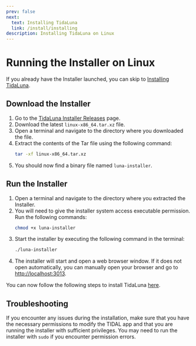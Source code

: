 ```yaml
---
prev: false
next:
  text: Installing TidaLuna
  link: /install/installing
description: Installing TidaLuna on Linux
---
```


# Running the Installer on Linux

If you already have the Installer launched, you can skip to [Installing TidaLuna](/install/installing).

## Download the Installer

1. Go to the [TidaLuna Installer Releases](https://github.com/jxnxsdev/TidaLuna-Installer/releases/latest) page.
2. Download the latest `linux-x86_64.tar.xz` file.
3. Open a terminal and navigate to the directory where you downloaded the file.
4. Extract the contents of the Tar file using the following command:
   ```bash
   tar -xf linux-x86_64.tar.xz
   ```
5. You should now find a binary file named `luna-installer`.

## Run the Installer

1. Open a terminal and navigate to the directory where you extracted the Installer.
2. You will need to give the installer system access executable permission. Run the following commands:
   ```bash
   chmod +x luna-installer
   ```
3. Start the installer by executing the following command in the terminal:
   ```bash
   ./luna-installer
   ```
4. The installer will start and open a web browser window. If it does not open automatically, you can manually open your browser and go to [http://localhost:3013](http://localhost:3013).

You can now follow the following steps to install TidaLuna [here](/install/installing).

## Troubleshooting

If you encounter any issues during the installation, make sure that you have the necessary permissions to modify the TIDAL app and that you are running the installer with sufficient privileges. You may need to run the installer with `sudo` if you encounter permission errors.
